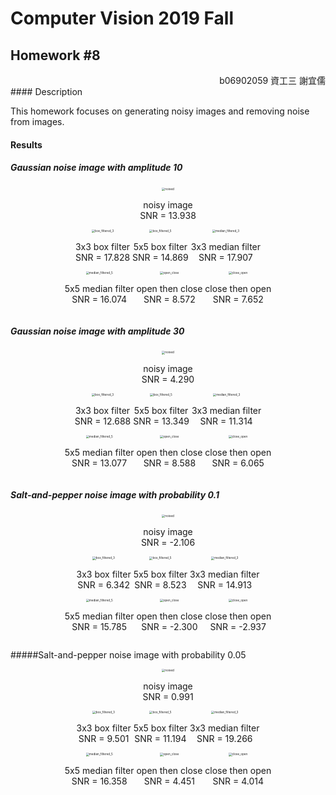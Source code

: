 # Computer Vision 2019 Fall

## Homework #8

<div style="text-align:right">b06902059 資工三 謝宜儒</div>
#### Description

This homework focuses on generating noisy images and removing noise from images.

#### Results

##### Gaussian noise image with amplitude 10

<div style="text-align:center">
  <img src="/Users/dylanhsieh/NTU/course/CV2019f/hw8/gau_noise_10/noised.bmp" alt="noised" style="zoom: 33%;" />
  <p>
    noisy image  <br> SNR = 13.938
  </p>
</div>

<div style="text-align:center">
	<div>
    <div style="display:inline-block">
      <img src="/Users/dylanhsieh/NTU/course/CV2019f/hw8/gau_noise_10/box_filtered_3.bmp" alt="box_filtered_3" style="zoom:33%;" />  
      <p> 3x3 box filter <br> SNR = 17.828 </p>
    </div>
    <div style="display:inline-block"> 
      <img src="/Users/dylanhsieh/NTU/course/CV2019f/hw8/gau_noise_10/box_filtered_5.bmp" alt="box_filtered_5" style="zoom:33%;" /> 
      <p> 5x5 box filter <br> SNR = 14.869 </p>
    </div>
    <div style="display:inline-block">
      <img src="/Users/dylanhsieh/NTU/course/CV2019f/hw8/gau_noise_10/median_filtered_3.bmp" alt="median_filtered_3" style="zoom:33%;" /> 
      <p> 3x3 median filter <br> SNR = 17.907 </p>
    </div>
  </div> 
</div>

<div style="text-align:center">
	<div>
    <div style="display:inline-block">
      <img src="/Users/dylanhsieh/NTU/course/CV2019f/hw8/gau_noise_10/median_filtered_5.bmp" alt="median_filtered_5" style="zoom:33%;" />  
      <p> 5x5 median filter <br> SNR = 16.074 </p>
    </div>
    <div style="display:inline-block"> 
      <img src="/Users/dylanhsieh/NTU/course/CV2019f/hw8/gau_noise_10/open_close.bmp" alt="open_close" style="zoom:33%;" /> 
      <p> open then close <br> SNR = 8.572 </p>
    </div>
    <div style="display:inline-block">
      <img src="/Users/dylanhsieh/NTU/course/CV2019f/hw8/gau_noise_10/close_open.bmp" alt="close_open" style="zoom:33%;" /> 
      <p> close then open <br> SNR = 7.652 </p>
    </div>
  </div> 
</div>

##### Gaussian noise image with amplitude 30

<div style="text-align:center">
  <img src="/Users/dylanhsieh/NTU/course/CV2019f/hw8/gau_noise_30/noised.bmp" alt="noised" style="zoom: 33%;" />
  <p>
    noisy image <br> SNR = 4.290
  </p>
</div>

<div style="text-align:center">
	<div>
    <div style="display:inline-block">
      <img src="/Users/dylanhsieh/NTU/course/CV2019f/hw8/gau_noise_30/box_filtered_3.bmp" alt="box_filtered_3" style="zoom:33%;" />  
      <p> 3x3 box filter <br> SNR = 12.688 </p>
    </div>
    <div style="display:inline-block"> 
      <img src="/Users/dylanhsieh/NTU/course/CV2019f/hw8/gau_noise_30/box_filtered_5.bmp" alt="box_filtered_5" style="zoom:33%;" /> 
      <p> 5x5 box filter <br> SNR = 13.349 </p>
    </div>
    <div style="display:inline-block">
      <img src="/Users/dylanhsieh/NTU/course/CV2019f/hw8/gau_noise_30/median_filtered_3.bmp" alt="median_filtered_3" style="zoom:33%;" /> 
      <p> 3x3 median filter <br> SNR = 11.314 </p>
    </div>
  </div> 
</div>

<div style="text-align:center">
	<div>
    <div style="display:inline-block">
      <img src="/Users/dylanhsieh/NTU/course/CV2019f/hw8/gau_noise_30/median_filtered_5.bmp" alt="median_filtered_5" style="zoom:33%;" />  
      <p> 5x5 median filter <br> SNR = 13.077</p>
    </div>
    <div style="display:inline-block"> 
      <img src="/Users/dylanhsieh/NTU/course/CV2019f/hw8/gau_noise_30/open_close.bmp" alt="open_close" style="zoom:33%;" /> 
      <p> open then close <br> SNR = 8.588 </p>
    </div>
    <div style="display:inline-block">
      <img src="/Users/dylanhsieh/NTU/course/CV2019f/hw8/gau_noise_30/close_open.bmp" alt="close_open" style="zoom:33%;" /> 
      <p> close then open <br> SNR = 6.065</p>
    </div>
  </div> 
</div>

##### Salt-and-pepper noise image with probability 0.1

<div style="text-align:center">
  <img src="/Users/dylanhsieh/NTU/course/CV2019f/hw8/sp_noise_0.1/noised.bmp" alt="noised" style="zoom: 33%;" />
  <p>
    noisy image <br> SNR = -2.106
  </p>
</div>

<div style="text-align:center">
	<div>
    <div style="display:inline-block">
      <img src="/Users/dylanhsieh/NTU/course/CV2019f/hw8/sp_noise_0.1/box_filtered_3.bmp" alt="box_filtered_3" style="zoom:33%;" />  
      <p> 3x3 box filter  <br> SNR = 6.342 </p>
    </div>
    <div style="display:inline-block"> 
      <img src="/Users/dylanhsieh/NTU/course/CV2019f/hw8/sp_noise_0.1/box_filtered_5.bmp" alt="box_filtered_5" style="zoom:33%;" /> 
      <p> 5x5 box filter <br> SNR = 8.523 </p>
    </div>
    <div style="display:inline-block">
      <img src="/Users/dylanhsieh/NTU/course/CV2019f/hw8/sp_noise_0.1/median_filtered_3.bmp" alt="median_filtered_3" style="zoom:33%;" /> 
      <p> 3x3 median filter <br> SNR = 14.913 </p>
    </div>
  </div> 
</div>

<div style="text-align:center">
	<div>
    <div style="display:inline-block">
      <img src="/Users/dylanhsieh/NTU/course/CV2019f/hw8/sp_noise_0.1/median_filtered_5.bmp" alt="median_filtered_5" style="zoom:33%;" />  
      <p> 5x5 median filter <br> SNR = 15.785</p>
    </div>
    <div style="display:inline-block"> 
      <img src="/Users/dylanhsieh/NTU/course/CV2019f/hw8/sp_noise_0.1/open_close.bmp" alt="open_close" style="zoom:33%;" /> 
      <p> open then close <br> SNR = -2.300</p>
    </div>
    <div style="display:inline-block">
      <img src="/Users/dylanhsieh/NTU/course/CV2019f/hw8/sp_noise_0.1/close_open.bmp" alt="close_open" style="zoom:33%;" /> 
      <p> close then open <br> SNR = -2.937</p>
    </div>
  </div> 
</div>

#####Salt-and-pepper noise image with probability 0.05

<div style="text-align:center">
  <img src="/Users/dylanhsieh/NTU/course/CV2019f/hw8/sp_noise_0.05/noised.bmp" alt="noised" style="zoom: 33%;" />
  <p>
    noisy image <br> SNR = 0.991
  </p>
</div>

<div style="text-align:center">
	<div>
    <div style="display:inline-block">
      <img src="/Users/dylanhsieh/NTU/course/CV2019f/hw8/sp_noise_0.05/box_filtered_3.bmp" alt="box_filtered_3" style="zoom:33%;" />  
      <p> 3x3 box filter <br> SNR = 9.501 </p>
    </div>
    <div style="display:inline-block"> 
      <img src="/Users/dylanhsieh/NTU/course/CV2019f/hw8/sp_noise_0.05/box_filtered_5.bmp" alt="box_filtered_5" style="zoom:33%;" /> 
      <p> 5x5 box filter <br> SNR = 11.194</p>
    </div>
    <div style="display:inline-block">
      <img src="/Users/dylanhsieh/NTU/course/CV2019f/hw8/sp_noise_0.05/median_filtered_3.bmp" alt="median_filtered_3" style="zoom:33%;" /> 
      <p> 3x3 median filter <br> SNR = 19.266 </p>
    </div>
  </div> 
</div>

<div style="text-align:center">
	<div>
    <div style="display:inline-block">
      <img src="/Users/dylanhsieh/NTU/course/CV2019f/hw8/sp_noise_0.05/median_filtered_5.bmp" alt="median_filtered_5" style="zoom:33%;" />  
      <p> 5x5 median filter <br> SNR = 16.358</p>
    </div>
    <div style="display:inline-block"> 
      <img src="/Users/dylanhsieh/NTU/course/CV2019f/hw8/sp_noise_0.05/open_close.bmp" alt="open_close" style="zoom:33%;" /> 
      <p> open then close <br> SNR = 4.451</p>
    </div>
    <div style="display:inline-block">
      <img src="/Users/dylanhsieh/NTU/course/CV2019f/hw8/sp_noise_0.05/close_open.bmp" alt="close_open" style="zoom:33%;" /> 
      <p> close then open <br> SNR = 4.014</p>
    </div>
  </div> 
</div>

##### 